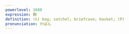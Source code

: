 ```yaml
---
powerlevel: 1680
expression: 鞄
definition: (n) bag; satchel; briefcase; basket; (P)
pronunciation: かばん
---
```

